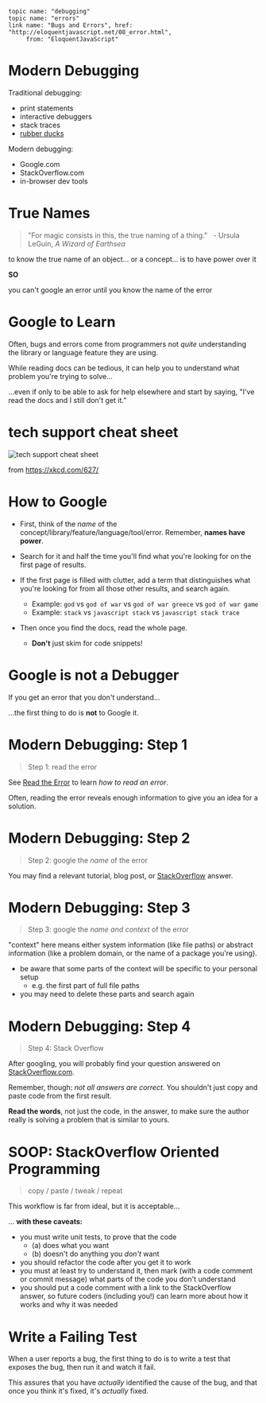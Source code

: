     topic name: "debugging"
    topic name: "errors"
    link name: "Bugs and Errors", href: "http://eloquentjavascript.net/08_error.html",
         from: "EloquentJavaScript"

# Modern Debugging

Traditional debugging:

  * print statements
  * interactive debuggers
  * stack traces
  * [rubber ducks](https://en.wikipedia.org/wiki/Rubber_duck_debugging)

Modern debugging:

  * Google.com
  * StackOverflow.com
  * in-browser dev tools

# True Names

> "For magic consists in this, the true naming of a thing."
> &nbsp; - Ursula LeGuin, _A Wizard of Earthsea_

to know the true name of an object... or a concept... is to have power over it

**SO**

you can't google an error until you know the name of the error

# Google to Learn

Often, bugs and errors come from programmers not *quite* understanding the library or language feature they are using.

While reading docs can be tedious, it can help you to understand what problem you're trying to solve...

...even if only to be able to ask for help elsewhere and start by saying, "I've read the docs and I still don't get it."

# tech support cheat sheet

![tech support cheat sheet](/lessons/images/tech_support_cheat_sheet.png)

from https://xkcd.com/627/

# How to Google

* First, think of the *name* of the concept/library/feature/language/tool/error. Remember, **names have power**.

* Search for it and half the time you'll find what you're looking for on the first page of results.

* If the first page is filled with clutter, add a term that distinguishes what you're looking for from all those other results, and search again.
  * Example: `god` vs `god of war` vs `god of war greece` vs `god of war game`
  * Example: `stack` vs `javascript stack` vs `javascript stack trace`

* Then once you find the docs, read the whole page.
  * **Don't** just skim for code snippets!

# Google is not a Debugger

If you get an error that you don't understand...

...the first thing to do is **not** to Google it.

# Modern Debugging: Step 1

> Step 1: read the error

See [Read the Error](../tricks_of_the_trade/debugging#anchor/read-the-error) to learn *how to read an error*.

Often, reading the error reveals enough information to give you an idea for a solution.

# Modern Debugging: Step 2

> Step 2: google the *name* of the error

You may find a relevant tutorial, blog post, or [StackOverflow](http://stackoverflow.com) answer.

# Modern Debugging: Step 3

> Step 3: google the *name and context* of the error

"context" here means either system information (like file paths) or abstract information (like a problem domain, or the name of a package you're using).

  * be aware that some parts of the context will be specific to your personal setup
      * e.g. the first part of full file paths
  * you may need to delete these parts and search again

# Modern Debugging: Step 4

> Step 4: Stack Overflow

After googling, you will probably find your question answered on [StackOverflow.com](http://StackOverflow.com "Stack Overflow web site").

Remember, though: *not all answers are correct*. You shouldn't just copy and paste code from the first result. 

**Read the words**, not just the code, in the answer, to make sure the author really is solving a problem that is similar to yours. 

# SOOP: StackOverflow Oriented Programming

> copy / paste / tweak / repeat

This workflow is far from ideal, but it is acceptable...

... **with these caveats:**

  * you must write unit tests, to prove that the code
    * (a) does what you want
    * (b) doesn't do anything you *don't* want
  * you should refactor the code after you get it to work
  * you must at least try to understand it, then mark (with a code comment or commit message) what parts of the code you don't understand
  * you should put a code comment with a link to the StackOverflow answer, so future coders (including you!) can learn more about how it works and why it was needed

# Write a Failing Test

When a user reports a bug, the first thing to do is to write a test that exposes the bug, then run it and watch it fail.

This assures that you have *actually* identified the cause of the bug, and that once you think it's fixed, it's *actually* fixed.

